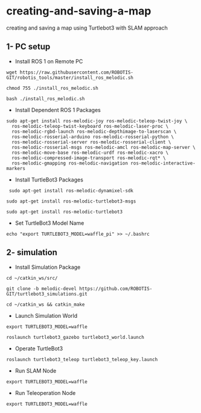 # creating-and-saving-a-map
creating and saving a map using Turtlebot3 with SLAM approach
## 1- PC setup
* Install ROS 1 on Remote PC
```
wget https://raw.githubusercontent.com/ROBOTIS-GIT/robotis_tools/master/install_ros_melodic.sh
```
```
chmod 755 ./install_ros_melodic.sh 
```
```
bash ./install_ros_melodic.sh
```
* Install Dependent ROS 1 Packages
```
sudo apt-get install ros-melodic-joy ros-melodic-teleop-twist-joy \
  ros-melodic-teleop-twist-keyboard ros-melodic-laser-proc \
  ros-melodic-rgbd-launch ros-melodic-depthimage-to-laserscan \
  ros-melodic-rosserial-arduino ros-melodic-rosserial-python \
  ros-melodic-rosserial-server ros-melodic-rosserial-client \
  ros-melodic-rosserial-msgs ros-melodic-amcl ros-melodic-map-server \
  ros-melodic-move-base ros-melodic-urdf ros-melodic-xacro \
  ros-melodic-compressed-image-transport ros-melodic-rqt* \
  ros-melodic-gmapping ros-melodic-navigation ros-melodic-interactive-markers
  ```
  * Install TurtleBot3 Packages
```
 sudo apt-get install ros-melodic-dynamixel-sdk
 ```
 ```
 sudo apt-get install ros-melodic-turtlebot3-msgs
 ```
 ```
 sudo apt-get install ros-melodic-turtlebot3
 ```
 * Set TurtleBot3 Model Name
 ```
 echo "export TURTLEBOT3_MODEL=waffle_pi" >> ~/.bashrc
 ```
 ## 2- simulation
 * Install Simulation Package
 ```
 cd ~/catkin_ws/src/
 ```
 ```
 git clone -b melodic-devel https://github.com/ROBOTIS-GIT/turtlebot3_simulations.git
 ```
 ```
 cd ~/catkin_ws && catkin_make
 ```
 * Launch Simulation World
```
export TURTLEBOT3_MODEL=waffle
```
```
roslaunch turtlebot3_gazebo turtlebot3_world.launch
```
* Operate TurtleBot3
```
roslaunch turtlebot3_teleop turtlebot3_teleop_key.launch
```
* Run SLAM Node
```
export TURTLEBOT3_MODEL=waffle
```
* Run Teleoperation Node
```
export TURTLEBOT3_MODEL=waffle
```

